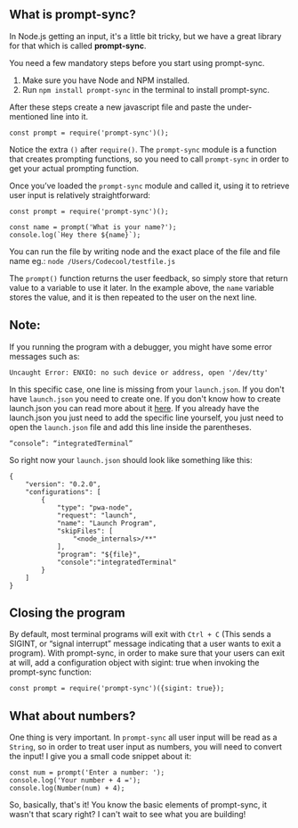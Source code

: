 What is prompt-sync?
--------------------

In Node.js getting an input, it's a little bit tricky, but we have a great library for that which is called **prompt-sync**.

You need a few mandatory steps before you start using prompt-sync.

1.  Make sure you have Node and NPM installed.
2.  Run `npm install prompt-sync` in the terminal to install prompt-sync.

After these steps create a new javascript file and paste the under-mentioned line into it.

    const prompt = require('prompt-sync')();
    

Notice the extra `()` after `require()`. The `prompt-sync` module is a function that creates prompting functions, so you need to call `prompt-sync` in order to get your actual prompting function.

Once you’ve loaded the `prompt-sync` module and called it, using it to retrieve user input is relatively straightforward:

    const prompt = require('prompt-sync')();
    
    const name = prompt('What is your name?');
    console.log(`Hey there ${name}`);
    

You can run the file by writing node and the exact place of the file and file name eg.: `node /Users/Codecool/testfile.js`

The `prompt()` function returns the user feedback, so simply store that return value to a variable to use it later. In the example above, the `name` variable stores the value, and it is then repeated to the user on the next line.

Note:
-----

If you running the program with a debugger, you might have some error messages such as:

    Uncaught Error: ENXIO: no such device or address, open '/dev/tty'
    

In this specific case, one line is missing from your `launch.json`. If you don't have `launch.json` you need to create one. If you don't know how to create launch.json you can read more about it <a href="https://code.visualstudio.com/docs/editor/debugging#_launch-configurations" target="_blank">here</a>. If you already have the launch.json you just need to add the specific line yourself, you just need to open the `launch.json` file and add this line inside the parentheses.

    “console”: “integratedTerminal”
    

So right now your `launch.json` should look like something like this:

    {
        "version": "0.2.0",
        "configurations": [
            {
                "type": "pwa-node",
                "request": "launch",
                "name": "Launch Program",
                "skipFiles": [
                    "<node_internals>/**"
                ],
                "program": "${file}",
                "console":"integratedTerminal"
            }
        ]
    }
    

Closing the program
-------------------

By default, most terminal programs will exit with `Ctrl + C` (This sends a SIGINT, or “signal interrupt” message indicating that a user wants to exit a program). With prompt-sync, in order to make sure that your users can exit at will, add a configuration object with sigint: true when invoking the prompt-sync function:

    const prompt = require('prompt-sync')({sigint: true});
    

What about numbers?
-------------------

One thing is very important. In `prompt-sync` all user input will be read as a `String`, so in order to treat user input as numbers, you will need to convert the input! I give you a small code snippet about it:

    const num = prompt('Enter a number: ');
    console.log('Your number + 4 =');
    console.log(Number(num) + 4);
    

So, basically, that's it! You know the basic elements of prompt-sync, it wasn't that scary right? I can't wait to see what you are building!
